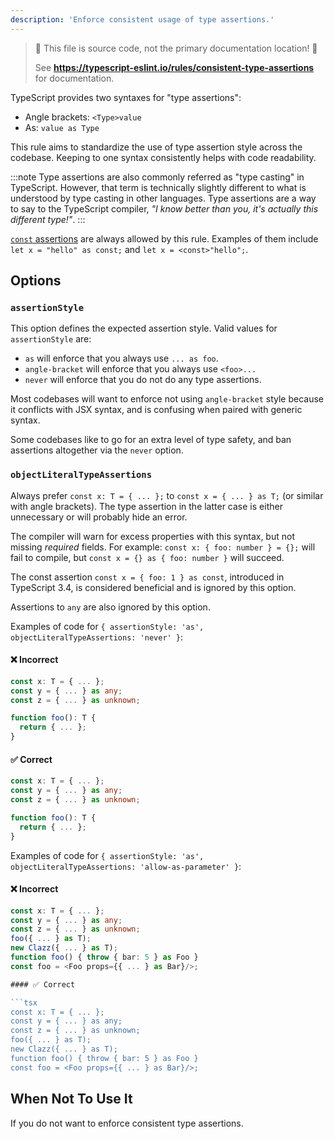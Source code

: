 ```yaml
---
description: 'Enforce consistent usage of type assertions.'
---
```


> 🛑 This file is source code, not the primary documentation location! 🛑
>
> See **https://typescript-eslint.io/rules/consistent-type-assertions** for documentation.

TypeScript provides two syntaxes for "type assertions":

- Angle brackets: `<Type>value`
- As: `value as Type`

This rule aims to standardize the use of type assertion style across the codebase.
Keeping to one syntax consistently helps with code readability.

:::note
Type assertions are also commonly referred as "type casting" in TypeScript.
However, that term is technically slightly different to what is understood by type casting in other languages.
Type assertions are a way to say to the TypeScript compiler, _"I know better than you, it's actually this different type!"_.
:::

[`const` assertions](https://www.typescriptlang.org/docs/handbook/release-notes/typescript-3-4.html#const-assertions) are always allowed by this rule.
Examples of them include `let x = "hello" as const;` and `let x = <const>"hello";`.

## Options

### `assertionStyle`

This option defines the expected assertion style. Valid values for `assertionStyle` are:

- `as` will enforce that you always use `... as foo`.
- `angle-bracket` will enforce that you always use `<foo>...`
- `never` will enforce that you do not do any type assertions.

Most codebases will want to enforce not using `angle-bracket` style because it conflicts with JSX syntax, and is confusing when paired with generic syntax.

Some codebases like to go for an extra level of type safety, and ban assertions altogether via the `never` option.

### `objectLiteralTypeAssertions`

Always prefer `const x: T = { ... };` to `const x = { ... } as T;` (or similar with angle brackets). The type assertion in the latter case is either unnecessary or will probably hide an error.

The compiler will warn for excess properties with this syntax, but not missing _required_ fields. For example: `const x: { foo: number } = {};` will fail to compile, but `const x = {} as { foo: number }` will succeed.

The const assertion `const x = { foo: 1 } as const`, introduced in TypeScript 3.4, is considered beneficial and is ignored by this option.

Assertions to `any` are also ignored by this option.

Examples of code for `{ assertionStyle: 'as', objectLiteralTypeAssertions: 'never' }`:

<!--tabs-->

#### ❌ Incorrect

```ts
const x: T = { ... };
const y = { ... } as any;
const z = { ... } as unknown;

function foo(): T {
  return { ... };
}
```

#### ✅ Correct

```ts
const x: T = { ... };
const y = { ... } as any;
const z = { ... } as unknown;

function foo(): T {
  return { ... };
}
```

<!--/tabs-->

Examples of code for `{ assertionStyle: 'as', objectLiteralTypeAssertions: 'allow-as-parameter' }`:

<!--tabs-->

#### ❌ Incorrect

```ts
const x: T = { ... };
const y = { ... } as any;
const z = { ... } as unknown;
foo({ ... } as T);
new Clazz({ ... } as T);
function foo() { throw { bar: 5 } as Foo }
const foo = <Foo props={{ ... } as Bar}/>;

#### ✅ Correct

```tsx
const x: T = { ... };
const y = { ... } as any;
const z = { ... } as unknown;
foo({ ... } as T);
new Clazz({ ... } as T);
function foo() { throw { bar: 5 } as Foo }
const foo = <Foo props={{ ... } as Bar}/>;
```

<!--/tabs-->

## When Not To Use It

If you do not want to enforce consistent type assertions.
